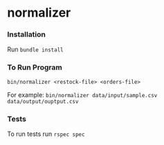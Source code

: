 # normalizer

### Installation
Run `bundle install`

### To Run Program
`bin/normalizer <restock-file> <orders-file>`

For example: `bin/normalizer data/input/sample.csv data/output/ouptput.csv`

### Tests
To run tests run `rspec spec`
